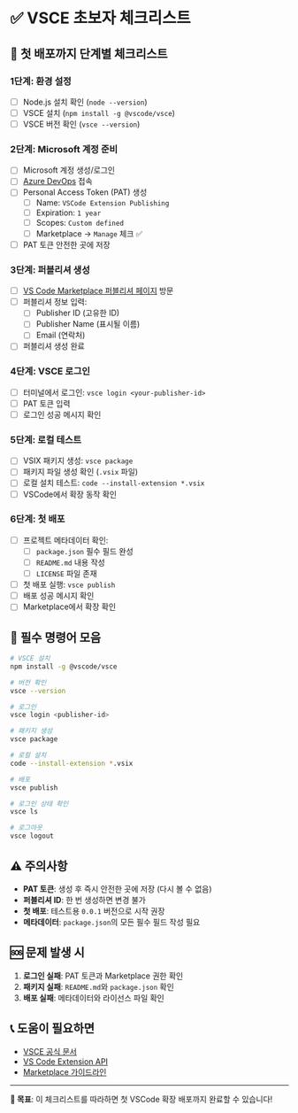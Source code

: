 # ✅ VSCE 초보자 체크리스트

## 🚀 **첫 배포까지 단계별 체크리스트**

### **1단계: 환경 설정**
- [ ] Node.js 설치 확인 (`node --version`)
- [ ] VSCE 설치 (`npm install -g @vscode/vsce`)
- [ ] VSCE 버전 확인 (`vsce --version`)

### **2단계: Microsoft 계정 준비**
- [ ] Microsoft 계정 생성/로그인
- [ ] [Azure DevOps](https://dev.azure.com/) 접속
- [ ] Personal Access Token (PAT) 생성
  - [ ] Name: `VSCode Extension Publishing`
  - [ ] Expiration: `1 year`
  - [ ] Scopes: `Custom defined`
  - [ ] Marketplace → `Manage` 체크 ✅
- [ ] PAT 토큰 안전한 곳에 저장

### **3단계: 퍼블리셔 생성**
- [ ] [VS Code Marketplace 퍼블리셔 페이지](https://aka.ms/vscode-create-publisher) 방문
- [ ] 퍼블리셔 정보 입력:
  - [ ] Publisher ID (고유한 ID)
  - [ ] Publisher Name (표시될 이름)
  - [ ] Email (연락처)
- [ ] 퍼블리셔 생성 완료

### **4단계: VSCE 로그인**
- [ ] 터미널에서 로그인: `vsce login <your-publisher-id>`
- [ ] PAT 토큰 입력
- [ ] 로그인 성공 메시지 확인

### **5단계: 로컬 테스트**
- [ ] VSIX 패키지 생성: `vsce package`
- [ ] 패키지 파일 생성 확인 (`.vsix` 파일)
- [ ] 로컬 설치 테스트: `code --install-extension *.vsix`
- [ ] VSCode에서 확장 동작 확인

### **6단계: 첫 배포**
- [ ] 프로젝트 메타데이터 확인:
  - [ ] `package.json` 필수 필드 완성
  - [ ] `README.md` 내용 작성
  - [ ] `LICENSE` 파일 존재
- [ ] 첫 배포 실행: `vsce publish`
- [ ] 배포 성공 메시지 확인
- [ ] Marketplace에서 확장 확인

## 🔧 **필수 명령어 모음**

```bash
# VSCE 설치
npm install -g @vscode/vsce

# 버전 확인
vsce --version

# 로그인
vsce login <publisher-id>

# 패키지 생성
vsce package

# 로컬 설치
code --install-extension *.vsix

# 배포
vsce publish

# 로그인 상태 확인
vsce ls

# 로그아웃
vsce logout
```

## ⚠️ **주의사항**

- **PAT 토큰**: 생성 후 즉시 안전한 곳에 저장 (다시 볼 수 없음)
- **퍼블리셔 ID**: 한 번 생성하면 변경 불가
- **첫 배포**: 테스트용 `0.0.1` 버전으로 시작 권장
- **메타데이터**: `package.json`의 모든 필수 필드 작성 필요

## 🆘 **문제 발생 시**

1. **로그인 실패**: PAT 토큰과 Marketplace 권한 확인
2. **패키지 실패**: `README.md`와 `package.json` 확인
3. **배포 실패**: 메타데이터와 라이선스 파일 확인

## 📞 **도움이 필요하면**

- [VSCE 공식 문서](https://github.com/microsoft/vscode-vsce)
- [VS Code Extension API](https://code.visualstudio.com/api)
- [Marketplace 가이드라인](https://code.visualstudio.com/api/working-with-extensions/publishing-extension)

---

**🎯 목표**: 이 체크리스트를 따라하면 첫 VSCode 확장 배포까지 완료할 수 있습니다! 